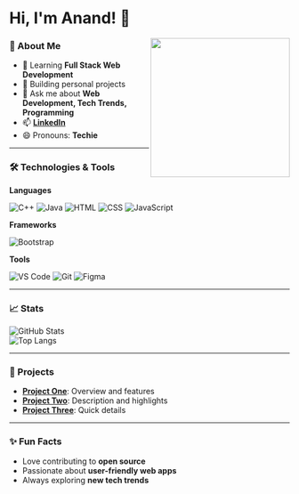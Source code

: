 # Hi, I'm Anand! 👋  

<img align="right" width="250" src="https://i.pinimg.com/originals/47/f0/34/47f0342cec72b800463bf003eac1257e.gif" />  

### 🌟 About Me  
- 🌱 Learning **Full Stack Web Development**  
- 🔭 Building personal projects  
- 💬 Ask me about **Web Development, Tech Trends, Programming**  
- 📫 [**LinkedIn**](https://www.linkedin.com/in/anand-s-657639305/)  
- 😄 Pronouns: **Techie**  

---

### 🛠️ Technologies & Tools  

**Languages**  
<p>
  <img src="https://img.icons8.com/color/48/000000/c-plus-plus-logo.png" alt="C++" title="C++"/>  
  <img src="https://img.icons8.com/color/48/000000/java-coffee-cup-logo.png" alt="Java" title="Java"/>  
  <img src="https://img.icons8.com/color/48/000000/html-5.png" alt="HTML" title="HTML"/>  
  <img src="https://img.icons8.com/color/48/000000/css3.png" alt="CSS" title="CSS"/>  
  <img src="https://img.icons8.com/color/48/000000/javascript.png" alt="JavaScript" title="JavaScript"/>  
</p>

**Frameworks**  
<p>
  <img src="https://img.icons8.com/color/48/000000/bootstrap.png" alt="Bootstrap" title="Bootstrap"/>  
</p>

**Tools**  
<p>
  <img src="https://img.icons8.com/color/48/000000/visual-studio-code-2019.png" alt="VS Code" title="VS Code"/>  
  <img src="https://img.icons8.com/color/48/000000/git.png" alt="Git" title="Git"/>  
  <img src="https://img.icons8.com/color/48/000000/figma--v1.png" alt="Figma" title="Figma"/>  
</p>

---

### 📈 Stats  
![GitHub Stats](https://github-readme-stats.vercel.app/api?username=anand123&show_icons=true&theme=radical)  
![Top Langs](https://github-readme-stats.vercel.app/api/top-langs/?username=anand123&layout=compact&theme=radical)  

---

### 🌟 Projects  
- **[Project One](#)**: Overview and features  
- **[Project Two](#)**: Description and highlights  
- **[Project Three](#)**: Quick details  

---

### ✨ Fun Facts  
- Love contributing to **open source**  
- Passionate about **user-friendly web apps**  
- Always exploring **new tech trends**  
